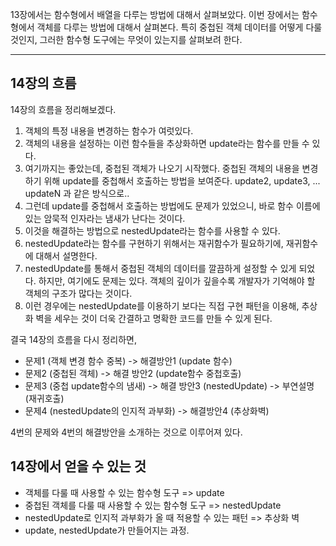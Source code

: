 13장에서는 함수형에서 배열을 다루는 방법에 대해서 살펴보았다. 이번 장에서는 함수형에서 객체를 다루는 방법에 대해서 살펴본다. 특히 중첩된 객체 데이터를 어떻게 다룰 것인지, 그러한 함수형 도구에는 무엇이 있는지를 살펴보려 한다.

---

## 14장의 흐름

14장의 흐름을 정리해보겠다.

1. 객체의 특정 내용을 변경하는 함수가 여럿있다.
2. 객체의 내용을 설정하는 이런 함수들을 추상화하면 update라는 함수를 만들 수 있다.
3. 여기까지는 좋았는데, 중첩된 객체가 나오기 시작했다. 중첩된 객체의 내용을 변경하기 위해 update를 중첩해서 호출하는 방법을 보여준다. update2, update3, ... updateN 과 같은 방식으로..
4. 그런데 update를 중첩해서 호출하는 방법에도 문제가 있었으니, 바로 함수 이름에 있는 암묵적 인자라는 냄새가 난다는 것이다.
5. 이것을 해결하는 방법으로 nestedUpdate라는 함수를 사용할 수 있다.
6. nestedUpdate라는 함수를 구현하기 위해서는 재귀함수가 필요하기에, 재귀함수에 대해서 설명한다.
7. nestedUpdate를 통해서 중첩된 객체의 데이터를 깔끔하게 설정할 수 있게 되었다. 하지만, 여기에도 문제는 있다. 객체의 깊이가 깊을수록 개발자가 기억해야 할 객체의 구조가 많다는 것이다.
8. 이런 경우에는 nestedUpdate를 이용하기 보다는 직접 구현 패턴을 이용해, 추상화 벽을 세우는 것이 더욱 간결하고 명확한 코드를 만들 수 있게 된다.

결국 14장의 흐름을 다시 정리하면,

- 문제1 (객체 변경 함수 중복) -> 해결방안1 (update 함수)
- 문제2 (중첩된 객체) -> 해결 방안2 (update함수 중첩호출)
- 문제3 (중첩 update함수의 냄새) -> 해결 방안3 (nestedUpdate) -> 부연설명(재귀호출)
- 문제4 (nestedUpdate의 인지적 과부화) -> 해결방안4 (추상화벽)

4번의 문제와 4번의 해결방안을 소개하는 것으로 이루어져 있다.

## 14장에서 얻을 수 있는 것

- 객체를 다룰 때 사용할 수 있는 함수형 도구 => update
- 중첩된 객체를 다룰 때 사용할 수 있는 함수형 도구 => nestedUpdate
- nestedUpdate로 인지적 과부화가 올 때 적용할 수 있는 패턴 => 추상화 벽
- update, nestedUpdate가 만들어지는 과정.
